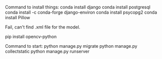 Command to install things:
conda install django
conda install postgresql
conda install -c conda-forge django-environ
conda install psycopg2
conda install Pillow
<!-- conda install -c conda-forge opencv --> Fail, can't find .xml file for the model.
pip install opencv-python

Command to start:
python manage.py migrate
python manage.py collectstatic
python manage.py runserver
